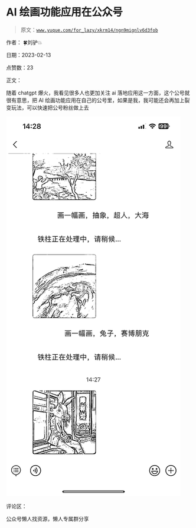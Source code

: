# AI 绘画功能应用在公众号

> 原文：[`www.yuque.com/for_lazy/xkrm14/ngn9mignlv6d3fob`](https://www.yuque.com/for_lazy/xkrm14/ngn9mignlv6d3fob)



作者： 🍀刘驴💥



日期：2023-02-13



点赞数：23



正文：



随着 chatgpt 爆火，我看见很多人也更加关注 ai 落地应用这一方面，这个公号就很有意思，把 AI 绘画功能应用在自己的公号里，如果是我，我可能还会再加上裂变玩法，可以快速把公号粉丝做上去



![](img/00ccbc59956f2036a3b4e38810281fb1.png)  

评论区：



公众号懒人找资源，懒人专属群分享

</ne-p>